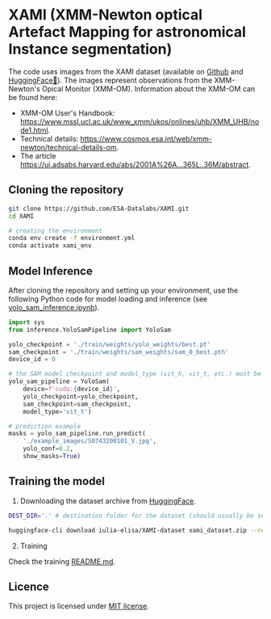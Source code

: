 # XAMI (**X**MM-Newton optical **A**rtefact **M**apping for astronomical **I**nstance segmentation)

The code uses images from the XAMI dataset (available on [Github](https://github.com/ESA-Datalabs/XAMI-dataset) and [HuggingFace🤗](https://huggingface.co/datasets/iulia-elisa/XAMI-dataset)). The images represent observations from the XMM-Newton's Opical Monitor (XMM-OM). Information about the XMM-OM can be found here: 

- XMM-OM User's Handbook: https://www.mssl.ucl.ac.uk/www_xmm/ukos/onlines/uhb/XMM_UHB/node1.html.
- Technical details: https://www.cosmos.esa.int/web/xmm-newton/technical-details-om.
- The article https://ui.adsabs.harvard.edu/abs/2001A%26A...365L..36M/abstract.

## Cloning the repository

```bash
git clone https://github.com/ESA-Datalabs/XAMI.git
cd XAMI

# creating the environment
conda env create -f environment.yml
conda activate xami_env
```

## Model Inference

After cloning the repository and setting up your environment, use the following Python code for model loading and inference (see [yolo_sam_inference.ipynb](https://github.com/ESA-Datalabs/XAMI/blob/main/yolo_sam_inference.ipynb)).

```python
import sys
from inference.YoloSamPipeline import YoloSam

yolo_checkpoint = './train/weights/yolo_weights/best.pt'
sam_checkpoint = './train/weights/sam_weights/sam_0_best.pth'
device_id = 0

# the SAM model checkpoint and model_type (vit_h, vit_t, etc.) must be compatible
yolo_sam_pipeline = YoloSam(
    device=f'cuda:{device_id}', 
    yolo_checkpoint=yolo_checkpoint, 
    sam_checkpoint=sam_checkpoint, 
    model_type='vit_t')

# prediction example
masks = yolo_sam_pipeline.run_predict(
    './example_images/S0743200101_V.jpg', 
    yolo_conf=0.2, 
    show_masks=True)
```

## Training the model

1. Downloading the dataset archive from [HuggingFace](https://huggingface.co/datasets/iulia-elisa/XAMI-dataset/blob/main/xami_dataset.zip).

```bash
DEST_DIR='.' # destination folder for the dataset (should usually be set to current directory)

huggingface-cli download iulia-elisa/XAMI-dataset xami_dataset.zip --repo-type dataset --local-dir "$DEST_DIR" && unzip "$DEST_DIR/xami_dataset.zip" -d "$DEST_DIR" && rm "$DEST_DIR/xami_dataset.zip"
```

2. Training

Check the training [README.md](https://github.com/ESA-Datalabs/XAMI/blob/main/train/README.md).

## Licence 

This project is licensed under [MIT license](LICENSE).

